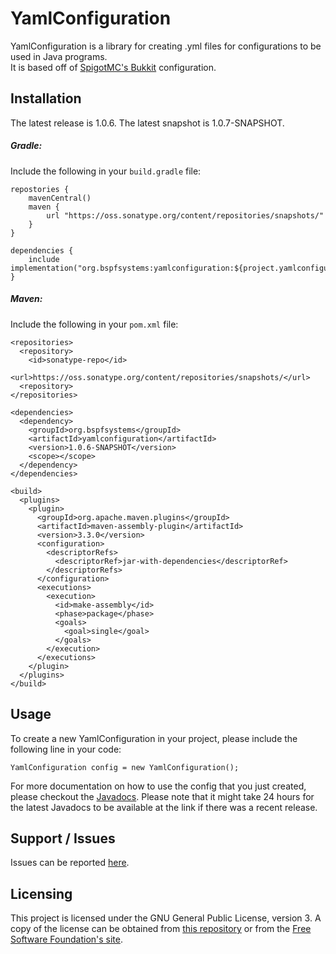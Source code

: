 # YamlConfiguration

YamlConfiguration is a library for creating .yml files for configurations to be used in Java programs.<br/>
It is based off of [SpigotMC's Bukkit](https://hub.spigotmc.org/stash/projects/SPIGOT/repos/bukkit/browse/src/main/java/org/bukkit/configuration) configuration.

## Installation

The latest release is 1.0.6.
The latest snapshot is 1.0.7-SNAPSHOT.

##### Gradle:
Include the following in your `build.gradle` file:

```
repostories {
	mavenCentral()
	maven {
		url "https://oss.sonatype.org/content/repositories/snapshots/"
	}
}

dependencies {
	include implementation("org.bspfsystems:yamlconfiguration:${project.yamlconfiguration_version}")
}
```

##### Maven:
Include the following in your `pom.xml` file:

```
<repositories>
  <repository>
    <id>sonatype-repo</id>
    <url>https://oss.sonatype.org/content/repositories/snapshots/</url>
  <repository>
</repositories>

<dependencies>
  <dependency>
    <groupId>org.bspfsystems</groupId>
    <artifactId>yamlconfiguration</artifactId>
    <version>1.0.6-SNAPSHOT</version>
    <scope></scope>
  </dependency>
</dependencies>

<build>
  <plugins>
    <plugin>
      <groupId>org.apache.maven.plugins</groupId>
      <artifactId>maven-assembly-plugin</artifactId>
      <version>3.3.0</version>
      <configuration>
        <descriptorRefs>
          <descriptorRef>jar-with-dependencies</descriptorRef>
        </descriptorRefs>
      </configuration>
      <executions>
        <execution>
          <id>make-assembly</id>
          <phase>package</phase>
          <goals>
            <goal>single</goal>
          </goals>
        </execution>
      </executions>
    </plugin>
  </plugins>
</build>
```

## Usage

To create a new YamlConfiguration in your project, please include the following line in your code:

```
YamlConfiguration config = new YamlConfiguration();
```

For more documentation on how to use the config that you just created, please checkout the [Javadocs](https://javadoc.io/doc/org.bspfsystems/yamlconfiguration/latest/index.html). Please note that it might take 24 hours for the latest Javadocs to be available at the link if there was a recent release.

## Support / Issues

Issues can be reported [here](https://github.com/bspfsystems/YamlConfiguration/issues/).

## Licensing

This project is licensed under the GNU General Public License, version 3. A copy of the license can be obtained from [this repository](LICENSE) or from the [Free Software Foundation's site](http://www.gnu.org/licenses/gpl-3.0.en.html).
